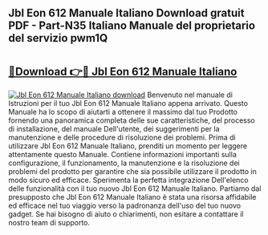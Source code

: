 ## Jbl Eon 612 Manuale Italiano Download gratuit PDF - Part-N35 Italiano Manuale del proprietario del servizio pwm1Q

# <h2><a href="http://dfczlyy.blite.top/?on=Jbl+Eon+612+Manuale+Italiano">🔗Download 👉🔴 Jbl Eon 612 Manuale Italiano</a></h2>

[![Jbl Eon 612 Manuale Italiano download](https://i.imgur.com/lujVjoI.png)](http://dfczlyy.blite.top/?on=Jbl+Eon+612+Manuale+Italiano)
Benvenuto nel manuale di Istruzioni per il tuo Jbl Eon 612 Manuale Italiano appena arrivato. Questo Manuale ha lo scopo di aiutarti a ottenere il massimo dal tuo Prodotto fornendo una panoramica completa delle sue caratteristiche, del processo di installazione, del manuale Dell'utente, dei suggerimenti per la manutenzione e delle procedure di risoluzione dei problemi. Prima di utilizzare Jbl Eon 612 Manuale Italiano, prenditi un momento per leggere attentamente questo Manuale. Contiene informazioni importanti sulla configurazione, il funzionamento, la manutenzione e la risoluzione dei problemi del prodotto per garantire che sia possibile utilizzare il prodotto in modo sicuro ed efficace. Sperimenta la perfetta integrazione Dell'elenco delle funzionalità con il tuo nuovo Jbl Eon 612 Manuale Italiano. Partiamo dal presupposto che Jbl Eon 612 Manuale Italiano è stata una risorsa affidabile ed efficace nel tuo viaggio verso la padronanza dell'uso del tuo nuovo gadget. Se hai bisogno di aiuto o chiarimenti, non esitare a contattare il nostro team di supporto.
